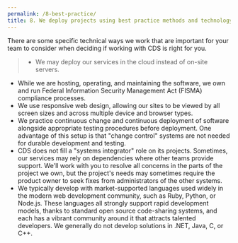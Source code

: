 ```yaml
---
permalink: /8-best-practice/
title: 8. We deploy projects using best practice methods and technology
---
```


There are some specific technical ways we work that are important for your team to consider when deciding if working with CDS is right for you.

>- We may deploy our services in the cloud instead of on-site servers.
- While we are hosting, operating, and maintaining the software, we own and run Federal Information Security Management Act (FISMA) compliance processes.
- We use responsive web design, allowing our sites to be viewed by all screen sizes and across multiple device and browser types.
- We practice continuous change and continuous deployment of software alongside appropriate testing procedures before deployment. One advantage of this setup is that "change control" systems are not needed for durable development and testing.
- CDS does not fill a "systems integrator" role on its projects. Sometimes, our services may rely on dependencies where other teams provide support. We'll work with you to resolve all concerns in the parts of the project we own, but the project's needs may sometimes require the product owner to seek fixes from administrators of the other systems.
- We typically develop with market-supported languages used widely in the modern web development community, such as Ruby, Python, or Node.js. These languages all strongly support rapid development models, thanks to standard open source code-sharing systems, and each has a vibrant community around it that attracts talented developers. We generally do not develop solutions in .NET, Java, C, or C++.
